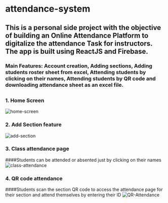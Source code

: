 # attendance-system

## This is a personal side project with the objective of building an Online Attendance Platform to digitalize the attendance Task for instructors. The app is built using ReactJS and Firebase.
### Main Features: Account creation, Adding sections, Adding students roster sheet from excel, Attending students by clicking on their names, Attending students by QR code and downloading attendance sheet as an excel file.
##
### 1. Home Screen
![home-screen](https://user-images.githubusercontent.com/66411754/235993613-346efe90-6464-443f-93b4-ab8f4fd4307e.png)

### 2. Add Section feature
![add-section](https://user-images.githubusercontent.com/66411754/235993794-acf48af2-3da0-4a8d-8ae0-a40e8cdceb35.png)

### 3. Class attendance page
####Students can be attended or absented just by clicking on their names
![class-attendance](https://user-images.githubusercontent.com/66411754/235994462-25caf2dc-7331-4b5d-a739-fe1da83aa322.png)

### 4. QR code attendance  
####Students scan the section QR code to access the attendance page for their section and attend themselves by entering their ID
![QR-Attendance](https://user-images.githubusercontent.com/66411754/235994816-31786a88-c3c4-4a85-b6ab-ff89b163719d.png)
